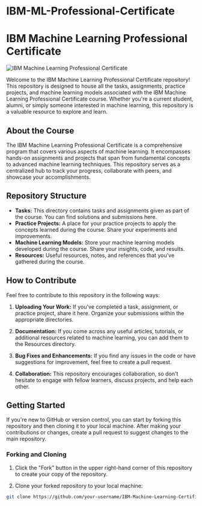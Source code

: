 # IBM-ML-Professional-Certificate

# IBM Machine Learning Professional Certificate

![IBM Machine Learning Professional Certificate](https://www.ibm.com/thought-leadership/data-ai/images/THINK-2020-Personal.png)

Welcome to the IBM Machine Learning Professional Certificate repository! This repository is designed to house all the tasks, assignments, practice projects, and machine learning models associated with the IBM Machine Learning Professional Certificate course. Whether you're a current student, alumni, or simply someone interested in machine learning, this repository is a valuable resource to explore and learn.

## About the Course

The IBM Machine Learning Professional Certificate is a comprehensive program that covers various aspects of machine learning. It encompasses hands-on assignments and projects that span from fundamental concepts to advanced machine learning techniques. This repository serves as a centralized hub to track your progress, collaborate with peers, and showcase your accomplishments.

## Repository Structure

- **Tasks:** This directory contains tasks and assignments given as part of the course. You can find solutions and submissions here.
- **Practice Projects:** A place for your practice projects to apply the concepts learned during the course. Share your experiments and improvements.
- **Machine Learning Models:** Store your machine learning models developed during the course. Share your insights, code, and results.
- **Resources:** Useful resources, notes, and references that you've gathered during the course.

## How to Contribute

Feel free to contribute to this repository in the following ways:

1. **Uploading Your Work:** If you've completed a task, assignment, or practice project, share it here. Organize your submissions within the appropriate directories.

2. **Documentation:** If you come across any useful articles, tutorials, or additional resources related to machine learning, you can add them to the Resources directory.

3. **Bug Fixes and Enhancements:** If you find any issues in the code or have suggestions for improvement, feel free to create a pull request.

4. **Collaboration:** This repository encourages collaboration, so don't hesitate to engage with fellow learners, discuss projects, and help each other.

## Getting Started

If you're new to GitHub or version control, you can start by forking this repository and then cloning it to your local machine. After making your contributions or changes, create a pull request to suggest changes to the main repository.

### Forking and Cloning

1. Click the "Fork" button in the upper right-hand corner of this repository to create your copy of the repository.

2. Clone your forked repository to your local machine:

```bash
git clone https://github.com/your-username/IBM-Machine-Learning-Certificate.git
